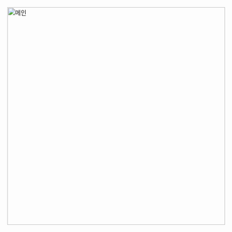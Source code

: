 <img width="500" alt="메인" src="https://user-images.githubusercontent.com/113576529/235595642-97853749-b2a6-43ca-9d8b-f3647c39f45d.PNG">

